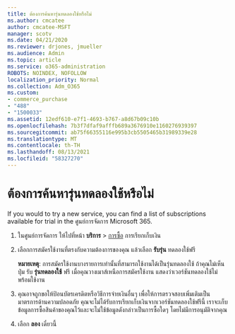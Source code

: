 ```yaml
---
title: ต้องการค้นหารุ่นทดลองใช้หรือไม่
ms.author: cmcatee
author: cmcatee-MSFT
manager: scotv
ms.date: 04/21/2020
ms.reviewer: drjones, jmueller
ms.audience: Admin
ms.topic: article
ms.service: o365-administration
ROBOTS: NOINDEX, NOFOLLOW
localization_priority: Normal
ms.collection: Adm_O365
ms.custom:
- commerce_purchase
- "488"
- "1500033"
ms.assetid: 12edf610-e7f1-4693-b767-a8d67b09c10b
ms.openlocfilehash: 7b3f7dfaf9afffb689a3676910e1160276939397
ms.sourcegitcommit: ab75f66355116e995b3cb5505465b31989339e28
ms.translationtype: MT
ms.contentlocale: th-TH
ms.lasthandoff: 08/13/2021
ms.locfileid: "58327270"
---
```

# <a name="trying-to-find-a-trial"></a>ต้องการค้นหารุ่นทดลองใช้หรือไม่

If you would to try a new service, you can find a list of subscriptions available for trial in the ศูนย์การจัดการ Microsoft 365.
  
1. ในศูนย์การจัดการ ให้ไปที่หน้า **บริการ** \> [การซื้อ](https://go.microsoft.com/fwlink/p/?linkid=868433) การเรียกเก็บเงิน

2. เลือกการสมัครใช้งานที่ตรงกับความต้องการของคุณ แล้วเลือก  **รับรุ่น** ทดลองใช้ฟรี

    **หมายเหตุ**: การสมัครใช้งานบางรายการเท่านั้นที่สามารถใช้งานได้เป็นรุ่นทดลองใช้ ถ้าคุณไม่เห็นปุ่ม รับ **รุ่นทดลองใช้** ฟรี เมื่อคุณวางเมาส์เหนือการสมัครใช้งาน แสดงว่าเวอร์ชันทดลองใช้ไม่พร้อมใช้งาน
  
3. คุณอาจถูกขอให้ป้อนบัตรเครดิตหรือวิธีการจ่ายเงินอื่นๆ เพื่อให้การตรวจสอบเพิ่มเติมเป็นมาตรการด้านความปลอดภัย คุณจะไม่ได้รับการเรียกเก็บเงินจากเวอร์ชันทดลองใช้ฟรีนี้ เราจะเก็บข้อมูลการซื้อสินค้าของคุณไว้และจะไม่ใช้ข้อมูลดังกล่าวเป็นการซื้อใดๆ โดยไม่มีการอนุมัติจากคุณ

4. เลือก **ลอง** เดี๋ยวนี้